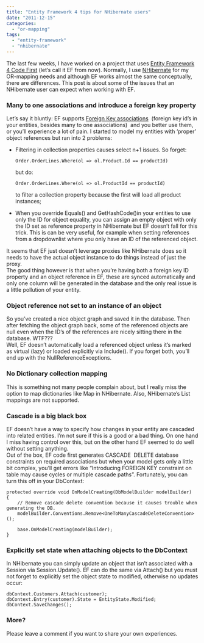 ```yaml
---
title: "Entity Framework 4 tips for NHibernate users"
date: "2011-12-15"
categories: 
  - "or-mapping"
tags: 
  - "entity-framework"
  - "nhibernate"
---
```


The last few weeks, I have worked on a project that uses [Entity Framework 4 Code First](http://msdn.microsoft.com/en-us/data/aa937723) (let’s call it EF from now). Normally, I use [NHibernate](http://nhforge.org/) for my OR-mapping needs and although EF works almost the same conceptually, there are differences. This post is about some of the issues that an NHibernate user can expect when working with EF.

### Many to one associations and introduce a foreign key property

Let’s say it bluntly: EF supports [Foreign Key associations](http://blogs.msdn.com/b/efdesign/archive/2009/03/16/foreign-keys-in-the-entity-framework.aspx)  (foreign key id’s in your entities, besides many to one associations)  and you better use them, or you’ll experience a lot of pain. I started to model my entities with ‘proper’ object references but ran into 2 problems:

- Filtering in collection properties causes select n+1 issues. So forget:  
    
    ```
    Order.OrderLines.Where(ol => ol.Product.Id == productId)
    ```
    
    but do:
    
      
    
    ```
    Order.OrderLines.Where(ol => ol.ProductId == productId)
    ```
    
    to filter a collection property because the first will load all product instances;

- When you override Equals() and GetHashCode()in your entities to use only the ID for object equality, you can assign an empty object with only the ID set as reference property in NHibernate but EF doesn’t fall for this trick. This is can be very useful, for example when setting references from a dropdownlist where you only have an ID of the referenced object.

It seems that EF just doesn’t leverage proxies like NHibernate does so it needs to have the actual object instance to do things instead of just the proxy.  
The good thing however is that when you’re having both a foreign key ID property and an object reference in EF, these are synced automatically and only one column will be generated in the database and the only real issue is a little pollution of your entity.

### Object reference not set to an instance of an object

So you’ve created a nice object graph and saved it in the database. Then after fetching the object graph back, some of the referenced objects are null even when the ID’s of the references are nicely sitting there in the database. WTF???  
Well, EF doesn’t automatically load a referenced object unless it’s marked as virtual (lazy) or loaded explicitly via Include(). If you forget both, you’ll end up with the NullReferenceExceptions.

### No Dictionary collection mapping

This is something not many people complain about, but I really miss the option to map dictionaries like Map in NHibernate. Also, NHibernate’s List mappings are not supported.

### Cascade is a big black box

EF doesn’t have a way to specify how changes in your entity are cascaded into related entities. I’m not sure if this is a good or a bad thing. On one hand I miss having control over this, but on the other hand EF seemed to do well without setting anything.  
Out of the box, EF code first generates CASCADE  DELETE database constraints on required associations but when your model gets only a little bit complex, you’ll get errors like “Introducing FOREIGN KEY constraint on table may cause cycles or multiple cascade paths”. Fortunately, you can turn this off in your DbContext:

```
protected override void OnModelCreating(DbModelBuilder modelBuilder)
{
    // Remove cascade delete convention because it causes trouble when generating the DB.
    modelBuilder.Conventions.Remove<OneToManyCascadeDeleteConvention>();

    base.OnModelCreating(modelBuilder);
}
```

### Explicitly set state when attaching objects to the DbContext

In NHibernate you can simply update an object that isn’t associated with a Session via Session.Update(). EF can do the same via Attach() but you must not forget to explicitly set the object state to modified, otherwise no updates occur:

```
dbContext.Customers.Attach(customer);
dbContext.Entry(customer).State = EntityState.Modified;
dbContext.SaveChanges();
```

### More?

Please leave a comment if you want to share your own experiences.
